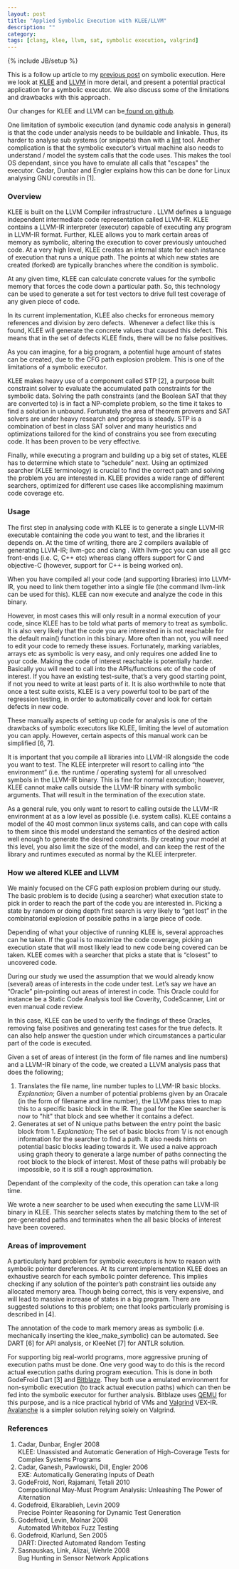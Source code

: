 ```yaml
---
layout: post
title: "Applied Symbolic Execution with KLEE/LLVM"
description: ""
category:
tags: [clang, klee, llvm, sat, symbolic execution, valgrind]
---
```

{% include JB/setup %}

This is a follow up article to my <a href="http://martinsprogrammingblog.blogspot.com/2011/11/symbolic-execution.html">previous post</a> on symbolic execution. Here we look at <a href="http://klee.llvm.org/">KLEE</a> and <a href="http://llvm.org/">LLVM</a> in more detail, and present a potential practical application for a symbolic executor. We also discuss some of the limitations and drawbacks with this approach.

Our changes for KLEE and LLVM can be<a href="https://github.com/martintrojer/symbolic-execution">&nbsp;found on github</a>.

One limitation of symbolic execution (and dynamic code analysis in general) is that the code under analysis needs to be buildable and linkable. Thus, its harder to analyse sub systems (or snippets) than with a <a href="http://en.wikipedia.org/wiki/Lint_(software)">lint</a> tool. Another complication is that the symbolic executor’s virtual machine also needs to understand / model the system calls that the code uses. This makes the tool OS dependant, since you have to emulate all calls that "escapes" the executor. Cadar, Dunbar and Engler explains how this can be done for Linux analysing GNU coreutils in \[1\].

### Overview
KLEE is built on the LLVM Compiler infrastructure . LLVM defines a language independent intermediate code representation called LLVM-IR. KLEE contains a LLVM-IR interpreter (executor) capable of executing any program in LLVM-IR format. Further, KLEE allows you to mark certain areas of memory as symbolic, altering the execution to cover previously untouched code. At a very high level, KLEE creates an internal state for each instance of execution that runs a unique path. The points at which new states are created (forked) are typically branches where the condition is symbolic.

At any given time, KLEE can calculate concrete values for the symbolic memory that forces the code down a particular path. So, this technology can be used to generate a set for test vectors to drive full test coverage of any given piece of code.

In its current implementation, KLEE also checks for erroneous memory references and division by zero defects. &nbsp;Whenever a defect like this is found, KLEE will generate the concrete values that caused this defect. This means that in the set of defects KLEE finds, there will be no false positives.

As you can imagine, for a big program, a potential huge amount of states can be created, due to the CFG path explosion problem. This is one of the limitations of a symbolic executor.

KLEE makes heavy use of a component called STP \[2\], a purpose built constraint solver to evaluate the accumulated path constraints for the symbolic data. Solving the path constraints (and the Boolean SAT that they are converted to) is in fact a NP-complete problem, so the time it takes to find a solution in unbound. Fortunately the area of theorem provers and SAT solvers are under heavy research and progress is steady. STP is a combination of best in class SAT solver and many heuristics and optimizations tailored for the kind of constrains you see from executing code. It has been proven to be very effective.

Finally, while executing a program and building up a big set of states, KLEE has to determine which state to “schedule” next. Using an optimized searcher (KLEE terminology) is crucial to find the correct path and solving the problem you are interested in. KLEE provides a wide range of different searchers, optimized for different use cases like accomplishing maximum code coverage etc.

### Usage
The first step in analysing code with KLEE is to generate a single LLVM-IR executable containing the code you want to test, and the libraries it depends on. At the time of writing, there are 2 compilers available of generating LLVM-IR; llvm-gcc and clang . With llvm-gcc you can use all gcc front-ends (i.e. C, C++ etc) whereas clang offers support for C and objective-C (however, support for C++ is being worked on).

When you have compiled all your code (and supporting libraries) into LLVM-IR, you need to link them together into a single file (the command llvm-link can be used for this). KLEE can now execute and analyze the code in this binary.

However, in most cases this will only result in a normal execution of your code, since KLEE has to be told what parts of memory to treat as symbolic. It is also very likely that the code you are interested in is not reachable for the default main() function in this binary. More often than not, you will need to edit your code to remedy these issues. Fortunately, marking variables, arrays etc as symbolic is very easy, and only requires one added line to your code. Making the code of interest reachable is potentially harder. Basically you will need to call into the APIs/functions etc of the code of interest. If you have an existing test-suite, that’s a very good starting point, if not you need to write at least parts of it. It is also worthwhile to note that once a test suite exists, KLEE is a very powerful tool to be part of the regression testing, in order to automatically cover and look for certain defects in new code.

These manually aspects of setting up code for analysis is one of the drawbacks of symbolic executors like KLEE, limiting the level of automation you can apply. However, certain aspects of this manual work can be simplified \[6, 7\].

It is important that you compile all libraries into LLVM-IR alongside the code you want to test. The KLEE interpreter will resort to calling into “the environment” (i.e. the runtime / operating system) for all unresolved symbols in the LLVM-IR binary. This is fine for normal execution; however, KLEE cannot make calls outside the LLVM-IR binary with symbolic arguments. That will result in the termination of the execution state.

As a general rule, you only want to resort to calling outside the LLVM-IR environment at as a low level as possible (i.e. system calls). KLEE contains a model of the 40 most common linux systems calls, and can cope with calls to them since this model understand the semantics of the desired action well enough to generate the desired constraints. By creating your model at this level, you also limit the size of the model, and can keep the rest of the library and runtimes executed as normal by the KLEE interpreter.

### How we altered KLEE and LLVM
We mainly focused on the CFG path explosion problem during our study. The basic problem is to decide (using a searcher) what execution state to pick in order to reach the part of the code you are interested in. Picking a state by random or doing depth first search is very likely to “get lost” in the combinatorial explosion of possible paths in a large piece of code.

Depending of what your objective of running KLEE is, several approaches can he taken. If the goal is to maximize the code coverage, picking an execution state that will most likely lead to new code being covered can be taken. KLEE comes with a searcher that picks a state that is “closest” to uncovered code.

During our study we used the assumption that we would already know (several) areas of interests in the code under test. Let’s say we have an “Oracle” pin-pointing out areas of interest in code. This Oracle could for instance be a Static Code Analysis tool like Coverity, CodeScanner, Lint or even manual code review.

In this case, KLEE can be used to verify the findings of these Oracles, removing false positives and generating test cases for the true defects. It can also help answer the question under which circumstances a particular part of the code is executed.

Given a set of areas of interest (in the form of file names and line numbers) and a LLVM-IR binary of the code, we created a LLVM analysis pass that does the following;

1. Translates the file name, line number tuples to LLVM-IR basic blocks. _Explanation_; Given a number of potential problems given by an Oracale (in the form of filename and line number), the LLVM pass tries to map this to a specific basic block in the IR. The goal for the Klee searcher is now to "hit" that block and see whether it contains a defect.
2. Generates at set of N unique paths between the entry point the basic block from 1. _Explanation_; The set of basic blocks from 1/ is not enough information for the searcher to find a path. It also needs hints on potential basic blocks leading towards it. We used a naive approach using graph theory to generate a large number of paths connecting the root block to the block of interest. Most of these paths will probably be impossible, so it is still a rough approximation.

Dependant of the complexity of the code, this operation can take a long time.

We wrote a new searcher to be used when executing the same LLVM-IR binary in KLEE. This searcher selects states by matching them to the set of pre-generated paths and terminates when the all basic blocks of interest have been covered.

### Areas of improvement
A particularly hard problem for symbolic executors is how to reason with symbolic pointer dereferences. At its current implementation KLEE does an exhaustive search for each symbolic pointer deference. This implies checking if any solution of the pointer’s path constraint lies outside any allocated memory area. Though being correct, this is very expensive, and will lead to massive increase of states in a big program. There are suggested solutions to this problem; one that looks particularly promising is described in \[4\].

The annotation of the code to mark memory areas as symbolic&nbsp;(i.e. mechanically inserting the klee_make_symbolic) can be automated. See DART \[6\] for API analysis, or KleeNet \[7\] for ANTLR solution.

For supporting big real-world programs, more aggressive pruning of execution paths must be done.&nbsp;One very good way to do this is the record actual execution paths during program execution. This is done in both GodeFroid Dart \[3\] and <a href="http://bitblaze.cs.berkeley.edu/">Bitblaze</a>. They both use a emulated environment for non-symbolic execution (to track actual execution paths) which can then be fed into the symbolic executor for further analysis. Bitblaze uses <a href="http://wiki.qemu.org/Main_Page">QEMU</a> for this purpose, and is a nice practical hybrid of VMs and <a href="http://valgrind.org/">Valgrind</a> VEX-IR. <a href="http://code.google.com/p/avalanche/wiki/Avalanche">Avalanche</a> is a simpler solution relying solely on Valgrind.

### References
<ol>
<li>Cadar, Dunbar, Engler 2008<br />KLEE: Unassisted and Automatic Generation of High-Coverage Tests for Complex Systems Programs</li>
<li>Cadar, Ganesh, Pawlowski, Dill, Engler 2006<br />EXE: Automatically Generating Inputs of Death</li>
<li>GodeFroid, Nori, Rajamani, Tetali 2010<br />Compositional May-Must Program Analysis: Unleashing The Power of Alternation</li>
<li>Godefroid, Elkarablieh, Levin 2009<br />Precise Pointer Reasoning for Dynamic Test Generation</li>
<li>Godefroid, Levin, Molnar 2008<br />Automated Whitebox Fuzz Testing</li>
<li>Godefroid, Klarlund, Sen 2005<br />DART: Directed Automated Random Testing</li>
<li>Sasnauskas, Link, Alizai, Wehrle 2008<br />Bug Hunting in Sensor Network Applications</li>
</ol>
